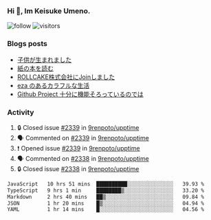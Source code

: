 ### Hi 👋, Im Keisuke Umeno.

<!--
**9renpoto/9renpoto** is a ✨ _special_ ✨ repository because its `README.md` (this file) appears on your GitHub profile.

Here are some ideas to get you started:

- 🔭 I’m currently working on ...
- 🌱 I’m currently learning ...
- 👯 I’m looking to collaborate on ...
- 🤔 I’m looking for help with ...
- 💬 Ask me about ...
- 📫 How to reach me: ...
- 😄 Pronouns: ...
- ⚡ Fun fact: ...
-->

![follow](https://img.shields.io/github/followers/9renpoto?label=Follow&style=social)
![visitors](https://komarev.com/ghpvc/?username=9renpoto&label=Profile%20views&color=0e75b6&style=flat)

### Blogs posts

<!-- BLOG-POST-LIST:START -->
- [子供が生まれました](https://9renpoto.win/entry/2024/04/18/hello-world)
- [紙の本を読む](https://9renpoto.win/entry/2024/02/25/reading-papar-book)
- [ROLLCAKE株式会社にJoinしました](https://9renpoto.win/entry/2024/02/11/join)
- [eza のあるカラフルな生活](https://9renpoto.win/entry/2024/02/01/eza)
- [Github Project 十分に機能そろっているのでは](https://9renpoto.win/entry/2024/01/14/gh-projects)
<!-- BLOG-POST-LIST:END -->

### Activity

<!--START_SECTION:activity-->
1. 🔒 Closed issue [#2339](https://github.com/9renpoto/upptime/issues/2339) in [9renpoto/upptime](https://github.com/9renpoto/upptime)
2. 🗣 Commented on [#2339](https://github.com/9renpoto/upptime/issues/2339#issuecomment-2119069304) in [9renpoto/upptime](https://github.com/9renpoto/upptime)
3. ❗ Opened issue [#2339](https://github.com/9renpoto/upptime/issues/2339) in [9renpoto/upptime](https://github.com/9renpoto/upptime)
4. 🗣 Commented on [#2338](https://github.com/9renpoto/upptime/issues/2338#issuecomment-2118690089) in [9renpoto/upptime](https://github.com/9renpoto/upptime)
5. 🔒 Closed issue [#2338](https://github.com/9renpoto/upptime/issues/2338) in [9renpoto/upptime](https://github.com/9renpoto/upptime)
<!--END_SECTION:activity-->

<!--START_SECTION:waka-->

```txt
JavaScript   10 hrs 51 mins  ██████████░░░░░░░░░░░░░░░   39.93 %
TypeScript   9 hrs 1 min     ████████▒░░░░░░░░░░░░░░░░   33.20 %
Markdown     2 hrs 40 mins   ██▒░░░░░░░░░░░░░░░░░░░░░░   09.84 %
JSON         1 hr 20 mins    █▒░░░░░░░░░░░░░░░░░░░░░░░   04.94 %
YAML         1 hr 14 mins    █░░░░░░░░░░░░░░░░░░░░░░░░   04.56 %
```

<!--END_SECTION:waka-->
